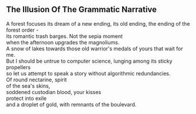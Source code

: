 The Illusion Of The Grammatic Narrative
---------------------------------------
A forest focuses its dream of a new ending, its old ending, the ending of the forest order -  
its romantic trash barges. Not the sepia moment  
when the afternoon upgrades the magnoliums.  
A snow of lakes towards those old warrior's medals of yours that wait for me.  
But I should be untrue to computer science, lunging among its sticky propellers  
so let us attempt to speak a story without algorithmic redundancies.  
Of round nectarine, spirit  
of the sea's skins,  
soddened custodian blood, your kisses  
protect into exile  
and a droplet of gold, with remnants of the boulevard.  

